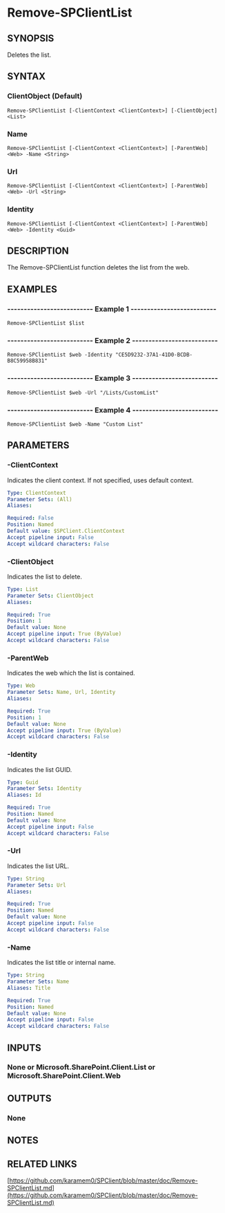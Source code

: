 # Remove-SPClientList

## SYNOPSIS
Deletes the list.

## SYNTAX

### ClientObject (Default)
```
Remove-SPClientList [-ClientContext <ClientContext>] [-ClientObject] <List>
```

### Name
```
Remove-SPClientList [-ClientContext <ClientContext>] [-ParentWeb] <Web> -Name <String>
```

### Url
```
Remove-SPClientList [-ClientContext <ClientContext>] [-ParentWeb] <Web> -Url <String>
```

### Identity
```
Remove-SPClientList [-ClientContext <ClientContext>] [-ParentWeb] <Web> -Identity <Guid>
```

## DESCRIPTION
The Remove-SPClientList function deletes the list from the web.

## EXAMPLES

### -------------------------- Example 1 --------------------------
```
Remove-SPClientList $list
```

### -------------------------- Example 2 --------------------------
```
Remove-SPClientList $web -Identity "CE5D9232-37A1-41D0-BCDB-B8C59958B831"
```

### -------------------------- Example 3 --------------------------
```
Remove-SPClientList $web -Url "/Lists/CustomList"
```

### -------------------------- Example 4 --------------------------
```
Remove-SPClientList $web -Name "Custom List"
```

## PARAMETERS

### -ClientContext
Indicates the client context.
If not specified, uses default context.

```yaml
Type: ClientContext
Parameter Sets: (All)
Aliases: 

Required: False
Position: Named
Default value: $SPClient.ClientContext
Accept pipeline input: False
Accept wildcard characters: False
```

### -ClientObject
Indicates the list to delete.

```yaml
Type: List
Parameter Sets: ClientObject
Aliases: 

Required: True
Position: 1
Default value: None
Accept pipeline input: True (ByValue)
Accept wildcard characters: False
```

### -ParentWeb
Indicates the web which the list is contained.

```yaml
Type: Web
Parameter Sets: Name, Url, Identity
Aliases: 

Required: True
Position: 1
Default value: None
Accept pipeline input: True (ByValue)
Accept wildcard characters: False
```

### -Identity
Indicates the list GUID.

```yaml
Type: Guid
Parameter Sets: Identity
Aliases: Id

Required: True
Position: Named
Default value: None
Accept pipeline input: False
Accept wildcard characters: False
```

### -Url
Indicates the list URL.

```yaml
Type: String
Parameter Sets: Url
Aliases: 

Required: True
Position: Named
Default value: None
Accept pipeline input: False
Accept wildcard characters: False
```

### -Name
Indicates the list title or internal name.

```yaml
Type: String
Parameter Sets: Name
Aliases: Title

Required: True
Position: Named
Default value: None
Accept pipeline input: False
Accept wildcard characters: False
```

## INPUTS

### None or Microsoft.SharePoint.Client.List or Microsoft.SharePoint.Client.Web

## OUTPUTS

### None

## NOTES

## RELATED LINKS

[https://github.com/karamem0/SPClient/blob/master/doc/Remove-SPClientList.md](https://github.com/karamem0/SPClient/blob/master/doc/Remove-SPClientList.md)

